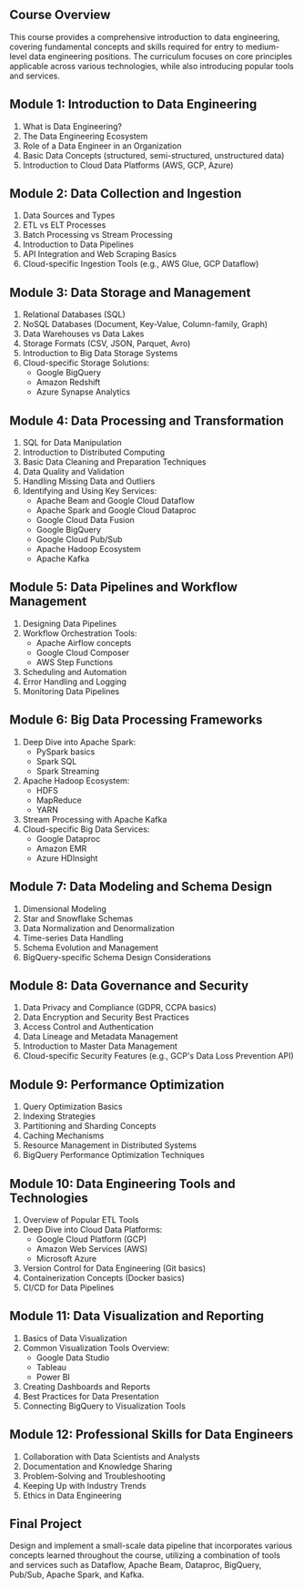 
## Course Overview
This course provides a comprehensive introduction to data engineering, covering fundamental concepts and skills required for entry to medium-level data engineering positions. The curriculum focuses on core principles applicable across various technologies, while also introducing popular tools and services.

## Module 1: Introduction to Data Engineering
1. What is Data Engineering?
2. The Data Engineering Ecosystem
3. Role of a Data Engineer in an Organization
4. Basic Data Concepts (structured, semi-structured, unstructured data)
5. Introduction to Cloud Data Platforms (AWS, GCP, Azure)

## Module 2: Data Collection and Ingestion
1. Data Sources and Types
2. ETL vs ELT Processes
3. Batch Processing vs Stream Processing
4. Introduction to Data Pipelines
5. API Integration and Web Scraping Basics
6. Cloud-specific Ingestion Tools (e.g., AWS Glue, GCP Dataflow)

## Module 3: Data Storage and Management
1. Relational Databases (SQL)
2. NoSQL Databases (Document, Key-Value, Column-family, Graph)
3. Data Warehouses vs Data Lakes
4. Storage Formats (CSV, JSON, Parquet, Avro)
5. Introduction to Big Data Storage Systems
6. Cloud-specific Storage Solutions:
   - Google BigQuery
   - Amazon Redshift
   - Azure Synapse Analytics

## Module 4: Data Processing and Transformation
1. SQL for Data Manipulation
2. Introduction to Distributed Computing
3. Basic Data Cleaning and Preparation Techniques
4. Data Quality and Validation
5. Handling Missing Data and Outliers
6. Identifying and Using Key Services:
   - Apache Beam and Google Cloud Dataflow
   - Apache Spark and Google Cloud Dataproc
   - Google Cloud Data Fusion
   - Google BigQuery
   - Google Cloud Pub/Sub
   - Apache Hadoop Ecosystem
   - Apache Kafka

## Module 5: Data Pipelines and Workflow Management
1. Designing Data Pipelines
2. Workflow Orchestration Tools:
   - Apache Airflow concepts
   - Google Cloud Composer
   - AWS Step Functions
3. Scheduling and Automation
4. Error Handling and Logging
5. Monitoring Data Pipelines

## Module 6: Big Data Processing Frameworks
1. Deep Dive into Apache Spark:
   - PySpark basics
   - Spark SQL
   - Spark Streaming
2. Apache Hadoop Ecosystem:
   - HDFS
   - MapReduce
   - YARN
3. Stream Processing with Apache Kafka
4. Cloud-specific Big Data Services:
   - Google Dataproc
   - Amazon EMR
   - Azure HDInsight

## Module 7: Data Modeling and Schema Design
1. Dimensional Modeling
2. Star and Snowflake Schemas
3. Data Normalization and Denormalization
4. Time-series Data Handling
5. Schema Evolution and Management
6. BigQuery-specific Schema Design Considerations

## Module 8: Data Governance and Security
1. Data Privacy and Compliance (GDPR, CCPA basics)
2. Data Encryption and Security Best Practices
3. Access Control and Authentication
4. Data Lineage and Metadata Management
5. Introduction to Master Data Management
6. Cloud-specific Security Features (e.g., GCP's Data Loss Prevention API)

## Module 9: Performance Optimization
1. Query Optimization Basics
2. Indexing Strategies
3. Partitioning and Sharding Concepts
4. Caching Mechanisms
5. Resource Management in Distributed Systems
6. BigQuery Performance Optimization Techniques

## Module 10: Data Engineering Tools and Technologies
1. Overview of Popular ETL Tools
2. Deep Dive into Cloud Data Platforms:
   - Google Cloud Platform (GCP)
   - Amazon Web Services (AWS)
   - Microsoft Azure
3. Version Control for Data Engineering (Git basics)
4. Containerization Concepts (Docker basics)
5. CI/CD for Data Pipelines

## Module 11: Data Visualization and Reporting
1. Basics of Data Visualization
2. Common Visualization Tools Overview:
   - Google Data Studio
   - Tableau
   - Power BI
3. Creating Dashboards and Reports
4. Best Practices for Data Presentation
5. Connecting BigQuery to Visualization Tools

## Module 12: Professional Skills for Data Engineers
1. Collaboration with Data Scientists and Analysts
2. Documentation and Knowledge Sharing
3. Problem-Solving and Troubleshooting
4. Keeping Up with Industry Trends
5. Ethics in Data Engineering

## Final Project
Design and implement a small-scale data pipeline that incorporates various concepts learned throughout the course, utilizing a combination of tools and services such as Dataflow, Apache Beam, Dataproc, BigQuery, Pub/Sub, Apache Spark, and Kafka.